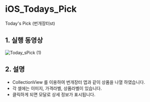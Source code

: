 # iOS_Todays_Pick
Today's Pick (번개장터st)

## 1. 실행 동영상
![Today_sPick (1)](https://user-images.githubusercontent.com/61138164/109646802-e52cd500-7b9b-11eb-9503-a70ba7432837.gif)

## 2. 설명

- CollectionView 를 이용하여 번개장터 앱과 같이 상품을 나열 하였습니다.
- 각 셀에는 이미지, 가격라벨, 상품라벨이 있습니다.
- 클릭하게 되면 모달로 상세 정보가 표시됩니다.

